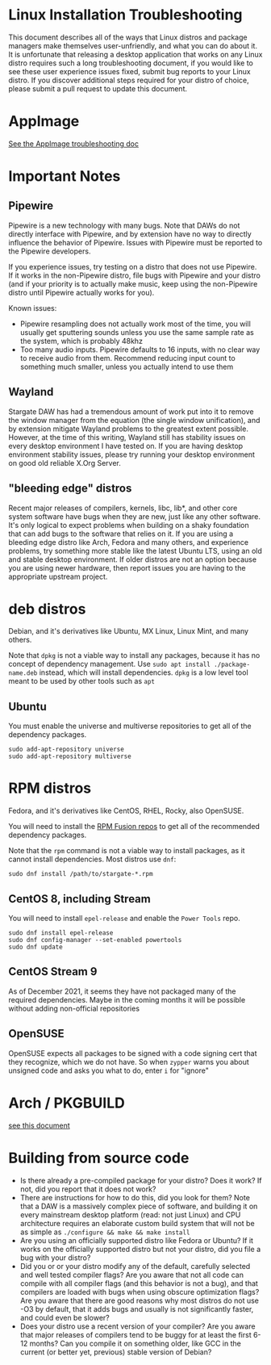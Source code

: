 # Linux Installation Troubleshooting
This document describes all of the ways that Linux distros and package managers
make themselves user-unfriendly, and what you can do about it.  It is
unfortunate that releasing a desktop application that works on any Linux distro
requires such a long troubleshooting document, if you would like to see these
user experience issues fixed, submit bug reports to your Linux distro.  If you
discover additional steps required for your distro of choice, please submit a
pull request to update this document.

# AppImage
[See the AppImage troubleshooting doc](./appimage.md)

# Important Notes
## Pipewire
Pipewire is a new technology with many bugs.  Note that DAWs do not directly
interface with Pipewire, and by extension have no way to directly influence
the behavior of Pipewire.  Issues with Pipewire must be reported to the
Pipewire developers.

If you experience issues, try testing on a distro that does not use Pipewire.
If it works in the non-Pipewire distro, file bugs with Pipewire and your
distro (and if your priority is to actually make music, keep using the
non-Pipewire distro until Pipewire actually works for you).

Known issues:
- Pipewire resampling does not actually work most of the time, you will usually
  get sputtering sounds unless you use the same sample rate as the system,
  which is probably 48khz
- Too many audio inputs.  Pipewire defaults to 16 inputs, with no clear way to
  receive audio from them.  Recommend reducing input count to something much
  smaller, unless you actually intend to use them

## Wayland
Stargate DAW has had a tremendous amount of work put into it to remove the
window manager from the equation (the single window unification), and by
extension mitigate Wayland problems to the greatest extent possible.  However,
at the time of this writing, Wayland still has stability issues on every
desktop environment I have tested on.  If you are having desktop environment
stability issues, please try running your desktop environment on good old
reliable X.Org Server.

## "bleeding edge" distros
Recent major releases of compilers, kernels, libc, lib\*, and other core system
software have bugs when they are new, just like any other software.  It's only
logical to expect problems when building on a shaky foundation that can add
bugs to the software that relies on it.  If you are using a bleeding edge
distro like Arch, Fedora and many others, and experience problems, try
something more stable like the latest Ubuntu LTS, using an old and stable
desktop environment.  If older distros are not an option because you are using
newer hardware, then report issues you are having to the appropriate upstream
project.

# deb distros
Debian, and it's derivatives like Ubuntu, MX Linux, Linux Mint, and many
others.

Note that `dpkg` is not a viable way to install any packages, because it has
no concept of dependency management.  Use `sudo apt install ./package-name.deb`
instead, which will install dependencies.  `dpkg` is a low level tool meant to
be used by other tools such as `apt`

## Ubuntu
You must enable the universe and multiverse repositories to get all of the
dependency packages.

```
sudo add-apt-repository universe
sudo add-apt-repository multiverse
```

# RPM distros
Fedora, and it's derivatives like CentOS, RHEL, Rocky, also OpenSUSE.

You will need to install the [RPM Fusion repos](https://rpmfusion.org/)
to get all of the recommended dependency packages.

Note that the `rpm` command is not a viable way to install packages, as it
cannot install dependencies.  Most distros use `dnf`:
```
sudo dnf install /path/to/stargate-*.rpm
```

## CentOS 8, including Stream
You will need to install `epel-release` and enable the `Power Tools` repo.
```
sudo dnf install epel-release
sudo dnf config-manager --set-enabled powertools
sudo dnf update
```

## CentOS Stream 9
As of December 2021, it seems they have not packaged many of the required
dependencies.  Maybe in the coming months it will be possible without adding
non-official repositories

## OpenSUSE
OpenSUSE expects all packages to be signed with a code signing cert that they
recognize, which we do not have.  So when `zypper` warns you about unsigned
code and asks you what to do, enter `i` for "ignore"

# Arch / PKGBUILD
[see this document](./arch_linux.md)

# Building from source code

- Is there already a pre-compiled package for your distro?  Does it work?
  If not, did you report that it does not work?
- There are instructions for how to do this, did you look for them?  Note that
  a DAW is a massively complex piece of software, and building it on
  every mainstream desktop platform (read: not just Linux) and CPU
  architecture requires an elaborate custom build system that will not be as
  simple as `./configure && make && make install`
- Are you using an officially supported distro like Fedora or Ubuntu?  If it
  works on the officially supported distro but not your distro, did you file
  a bug with your distro?
- Did you or or your distro modify any of the default, carefully selected
  and well tested compiler flags?  Are you aware that not all code can compile
  with all compiler flags (and this behavior is not a bug), and that
  compilers are loaded with bugs when using obscure optimization flags?  Are
  you aware that there are good reasons why most distros do not use -O3 by
  default, that it adds bugs and usually is not significantly faster, and could
  even be slower?
- Does your distro use a recent version of your compiler?  Are you aware that
  major releases of compilers tend to be buggy for at least the first 6-12
  months?  Can you compile it on something older, like GCC in the current
  (or better yet, previous) stable version of Debian?

